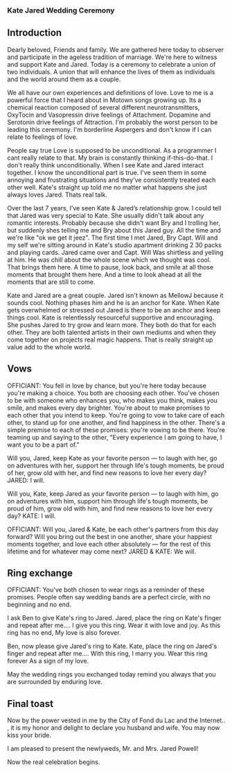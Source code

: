 ### Kate Jared Wedding Ceremony

## Introduction

Dearly beloved, Friends and family. We are gathered here today to observer and participate in the ageless tradition of marriage. We're here to witness and support Kate and Jared. Today is a ceremony to celebrate a union of two individuals. A union that will enhance the lives of them as individuals and the world around them as a couple.

We all have our own experiences and definitions of love. Love to me is a powerful force that I heard about in Motown songs growing up. Its a chemical reaction composed of several different neurotransmitters, OxyTocin and Vasopressin drive feelings of Attachment. Dopamine and Serotonin drive feelings of Attraction. I'm probably the worst person to be leading this ceremony. I'm borderline Aspergers and don't know if I can relate to feelings of love.

People say true Love is supposed to be unconditional. As a programmer I cant really relate to that. My brain is constantly thinking if-this-do-that. I don't really think unconditionally. When I see Kate and Jared interact together. I know the unconditional part is true. I've seen them in some annoying and frustrating situations and they've consistently treated each other well. Kate's straight up told me no matter what happens she just always loves Jared. Thats real talk.

Over the last 7 years, I’ve seen Kate & Jared’s relationship grow. I could tell that Jared was very special to Kate. She usually didn't talk about any  romantic interests. Probably because she didn't want Bry and I trolling her, but suddenly shes telling me and Bry about this Jared guy. All the time and we're like "ok we get it jeez". The first time I met Jared, Bry Capt. Will and my self we're sitting around in Kate's studio apartment drinking 2 30 packs and playing cards. Jared came over and Capt. Will Was shirtless and yelling at him. He was chill about the whole scene which we thought was cool.  That brings them here. A time to pause, look back, and smile at all those moments that brought them here. And a time to look ahead at all the moments that are still to come. 

Kate and Jared are a great couple. Jared isn't known as MellowJ because it sounds cool. Nothing phases him and he is an anchor for Kate. When Kate gets overwhelmed or stressed out Jared is there to be an anchor and keep things cool. Kate is relentlessly resourceful supportive and encouraging. She pushes Jared to try grow and learn more. They both do that for each other.  They are both talented artists in their own mediums and when they come together on projects real magic happens. That is really straight up value add to the whole world. 




## Vows
OFFICIANT: You fell in love by chance, but you're here today because you're making a choice. You both are choosing each other. You've chosen to be with someone who enhances you, who makes you think, makes you smile, and makes every day brighter.
You're about to make promises to each other that you intend to keep. You're going to vow to take care of each other, to stand up for one another, and find happiness in the other. There's a simple premise to each of these promises: you're vowing to be there. You're teaming up and saying to the other, "Every experience I am going to have, I want you to be a part of."

Will you, Jared, keep Kate as your favorite person — to laugh with her, go on adventures with her, support her through life's tough moments, be proud of her, grow old with her, and find new reasons to love her every day?
JARED: I will. 

Will you, Kate, keep Jared as your favorite person — to laugh with him, go on adventures with him, support him through life's tough moments, be proud of him, grow old with him, and find new reasons to love her every day?
KATE: I will.

OFFICIANT: Will you, Jared & Kate, be each other's partners from this day forward? Will you bring out the best in one another, share your happiest moments together, and love each other absolutely — for the rest of this lifetime and for whatever may come next?
JARED & KATE: We will.


## Ring exchange

OFFICIANT: You've both chosen to wear rings as a reminder of these promises. People often say wedding bands are a perfect circle, with no beginning and no end. 

I ask Ben to give Kate's ring to Jared.
Jared, place the ring on Kate's finger and repeat after me....
I give you this ring.
Wear it with love and joy. 
As this ring has no end,
My love is also forever.

Ben, now please give Jared's ring to Kate.
Kate, place the ring on Jared's finger and repeat after me....
With this ring,
I marry you.
Wear this ring forever
As a sign of my love.

May the wedding rings you exchanged today remind you always that you are surrounded by enduring love.

## Final toast

Now by the power vested in me by the City of Fond du Lac and the Internet.. , it is my honor and delight to declare you husband and wife. You may now kiss your bride.

I am pleased to present the newlyweds, Mr. and Mrs. Jared Powell!

Now the real celebration begins.

